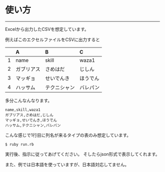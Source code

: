 # 使い方
---------

Excelから出力したCSVを想定しています。

例えばこのエクセルファイルをCSVに出力すると


|        | A        | B            | C        |
|:------:|:---------|:-------------|:-------  |
|1       |name      |skill         |waza1     |
|2       |ガブリアス|さめはだ      |じしん    |
|3       |マッギョ  |せいでんき    |ほうでん  |
|4       |ハッサム  |テクニシャン  |バレパン  |

多分こんなんなります。

```
name,skill,waza1 
ガブリアス,さめはだ,じしん 
マッギョ,せいでんき,ほうでん
ハッサム,テクニシャン,バレパン
```

こんな感じで1行目に列名が来るタイプの表のみ想定しています。

```
$ ruby run.rb
```

実行後、指示に従ってあげてください。
そしたらjson形式で表示してくれます。


また、例では日本語を使っていますが、日本語対応してません。
